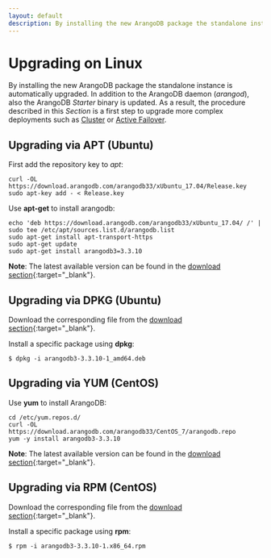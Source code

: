 ```yaml
---
layout: default
description: By installing the new ArangoDB package the standalone instance is automaticallyupgraded
---
```

Upgrading on Linux
==================

By installing the new ArangoDB package the standalone instance is automatically
upgraded. In addition to the ArangoDB daemon (_arangod_), also the ArangoDB
_Starter_ binary is updated. As a result, the procedure described in this _Section_
is a first step to upgrade more complex deployments such as [Cluster](architecture-deployment-modes-cluster-architecture.html)
or [Active Failover](architecture-deployment-modes-active-failover.html). 

Upgrading via APT (Ubuntu)
--------------------------

First add the repository key to _apt_:

```
curl -OL https://download.arangodb.com/arangodb33/xUbuntu_17.04/Release.key
sudo apt-key add - < Release.key
```

Use **apt-get** to install arangodb:

```
echo 'deb https://download.arangodb.com/arangodb33/xUbuntu_17.04/ /' | sudo tee /etc/apt/sources.list.d/arangodb.list
sudo apt-get install apt-transport-https
sudo apt-get update
sudo apt-get install arangodb3=3.3.10
```

**Note**: The latest available version can be found in the [download section](https://www.arangodb.com/download-major/ubuntu/){:target="_blank"}.

Upgrading via DPKG (Ubuntu)
---------------------------

Download the corresponding file from the [download section](https://download.arangodb.com/){:target="_blank"}.

Install a specific package using **dpkg**:

```
$ dpkg -i arangodb3-3.3.10-1_amd64.deb
```

Upgrading via YUM (CentOS)
-------------------------

Use **yum** to install ArangoDB:

```
cd /etc/yum.repos.d/
curl -OL https://download.arangodb.com/arangodb33/CentOS_7/arangodb.repo
yum -y install arangodb3-3.3.10
```

**Note**: The latest available version can be found in the [download section](https://www.arangodb.com/download-major/centos/){:target="_blank"}.

Upgrading via RPM (CentOS)
---------------------------

Download the corresponding file from the [download section](https://download.arangodb.com/){:target="_blank"}.

Install a specific package using **rpm**:

```
$ rpm -i arangodb3-3.3.10-1.x86_64.rpm
```
